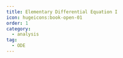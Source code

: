 ```yaml
---
title: Elementary Differential Equation I
icon: hugeicons:book-open-01
order: 1
category:
  - analysis
tag:
  - ODE
---
```

